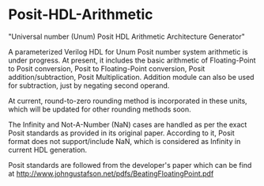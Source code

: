 # Posit-HDL-Arithmetic
"Universal number (Unum) Posit HDL Arithmetic Architecture Generator"

A parameterized Verilog HDL for Unum Posit number system arithmetic is
under progress. At present, it includes the basic arithmetic of Floating-Point 
to Posit conversion, Posit to Floating-Point conversion, Posit addition/subtraction, 
Posit Multiplication. Addition module can also be used for subtraction, just by
negating second operand.

At current, round-to-zero rounding method is incorporated in these units, which
will be updated for other rounding methods soon.

The Infinity and Not-A-Number (NaN) cases are handled as per the exact Posit
standards as provided in its original paper. According to it, Posit format does
not support/include NaN, which is considered as Infinity in current HDL
generation.

Posit standards are followed from the developer's paper which can be find at
http://www.johngustafson.net/pdfs/BeatingFloatingPoint.pdf
